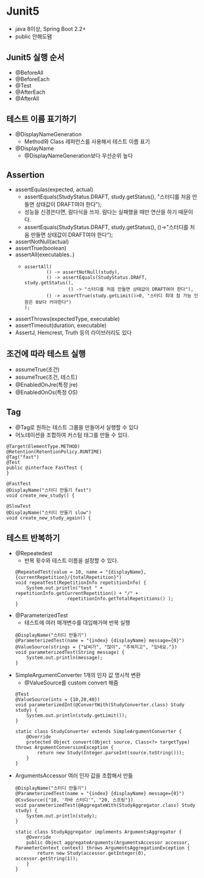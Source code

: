 # Junit5

- java 8이상, Spring Boot 2.2+
- public 안해도됌

## Junit5 실행 순서
- @BeforeAll
- @BeforeEach
- @Test
- @AfterEach
- @AfterAll

## 테스트 이름 표기하기
- @DisplayNameGeneration
  + Method와 Class 레퍼런스를 사용해서 테스트 이름 표기
- @DisplayName
  + @DisplayNameGeneration보다 우선순위 높다

## Assertion 
- assertEqulas(expected, actual)
  + assertEquals(StudyStatus.DRAFT, study.getStatus(), "스터디를 처음 만들면 상태값이 DRAFT여야 한다");
  + 성능을 신경쓴다면, 람다식을 쓰자. 람다는 실패했을 때만 연산을 하기 때문이다. 
  + assertEquals(StudyStatus.DRAFT, study.getStatus(), ()->"스터디를 처음 만들면 상태값이 DRAFT여야 한다");
- assertNotNull(actual)
- assertTrue(boolean)
- assertAll(executables..)
  + ```
    assertAll(
            () -> assertNotNull(study),
            () -> assertEquals(StudyStatus.DRAFT, study.getStatus(),
                    () -> "스터디를 처음 만들면 상태값이 DRAFT여야 한다"),
            () -> assertTrue(study.getLimit()>0, "스터디 최대 참 가능 인원은 0보다 커야한다")
    );
    ```
- assertThrows(expectedType, executable)
- assertTimeout(duration, executable)
- AssertJ, Hemcrest, Truth 등의 라이브러리도 있다 

## 조건에 따라 테스트 실행
- assumeTrue(조건)
- assumeTrue(조건, 테스트)
- @EnabledOnJre(특정 jre)
- @EnabledOnOs(특정 OS)

## Tag
- @Tag로 원하는 테스트 그룹을 만들어서 실행할 수 있다 
- 어노테이션을 조합하여 커스텀 태그를 만들 수 있다. 
```
@Target(ElementType.METHOD)
@Retention(RetentionPolicy.RUNTIME)
@Tag("fast")
@Test
public @interface FastTest {
}
```
```
@FastTest
@DisplayName("스터디 만들기 fast")
void create_new_study() {

@SlowTest
@DisplayName("스터디 만들기 slow")
void create_new_study_again() {
```

## 테스트 반복하기
- @Repeatedest 
  + 반복 횟수와 테스트 이름을 설정할 수 있다.
  ```
  @RepeatedTest(value = 10, name = "{displayName}, {currentRepetition}/{totalRepetition}")
  void repeatTest(RepetitionInfo repetitionInfo) {
      System.out.println("test " + repetitionInfo.getCurrentRepetition() + "/" +
                     repetitionInfo.getTotalRepetitions() );
  }
  ``` 
- @ParameterizedTest 
  + 테스트에 여러 매개변수를 대입해가며 반복 실행 
  ```
  @DisplayName("스터디 만들기")
  @ParameterizedTest(name = "{index} {displayName} message={0}")
  @ValueSource(strings = {"날씨가", "많이", "추워지고", "있네요."})
  void parameterizedTest(String message) {
      System.out.println(message);
  }
  ```
- SimpleArgumentConverter 1개의 인자 값 명시적 변환
  + @ValueSource를 custom convert 해줌 
  ```
  @Test
  @ValueSource(ints = {10,20,40})
  void parameterizedInt(@ConvertWith(StudyConverter.class) Study study) {
      System.out.println(study.getLimit());
  }
  
  static class StudyConverter extends SimpleArgumentConverter {
      @Override
      protected Object convert(Object source, Class<?> targetType) throws ArgumentConversionException {
          return new Study(Integer.parseInt(source.toString()));
      }
  }
  ```
- ArgumentsAccessor 여러 인자 값을 조합해서 만듦
  ```
  @DisplayName("스터디 만들기")
  @ParameterizedTest(name = "{index} {displayName} message={0}")
  @CsvSource({"10, '자바 스터디'", "20, 스프링"})
  void parameterizedTest(@AggregateWith(StudyAggregator.class) Study study) {
      System.out.println(study);
  }

  static class StudyAggregator implements ArgumentsAggregator {
      @Override
      public Object aggregateArguments(ArgumentsAccessor accessor, ParameterContext context) throws ArgumentsAggregationException {
          return new Study(accessor.getInteger(0), accessor.getString(1));
      }
  }
  ```   
     


